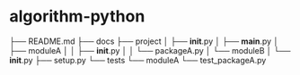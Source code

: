 # algorithm-python
├── README.md
├── docs
├── project
│   ├── __init__.py
│   ├── __main__.py
│   ├── moduleA
│   │   ├── __init__.py
│   │   └── packageA.py
│   └── moduleB
│       └── __init__.py
├── setup.py
└── tests
    └── moduleA
        └── test_packageA.py